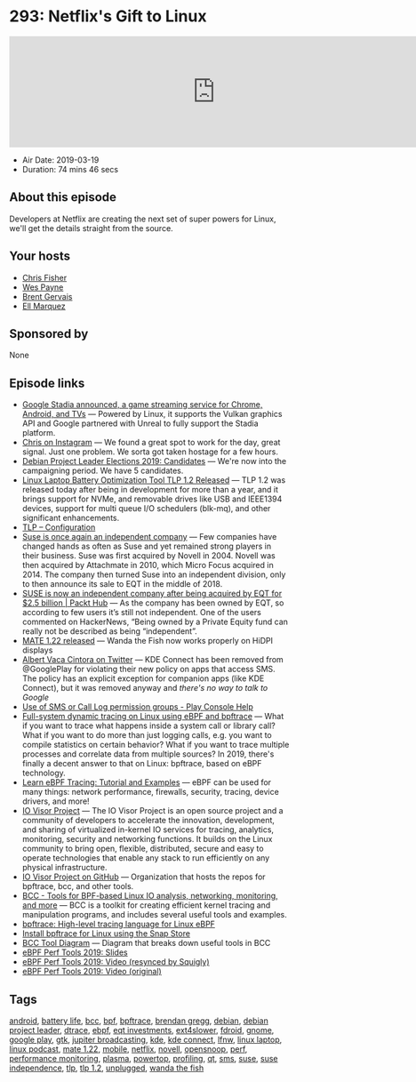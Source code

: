 # 293: Netflix's Gift to Linux

<iframe src="https://player.fireside.fm/v2/RUkczH-V+QogfAawK?theme=dark" width="740" height="200" frameborder="0" scrolling="no"></iframe>

* Air Date: 2019-03-19
* Duration: 74 mins 46 secs

## About this episode

Developers at Netflix are creating the next set of super powers for Linux, we'll get the details straight from the source.


## Your hosts
* [Chris Fisher](https://linuxunplugged.com/hosts/chrislas)
* [Wes Payne](https://linuxunplugged.com/hosts/wes)
* [Brent Gervais](https://linuxunplugged.com/guests/brentgervais)
* [Ell Marquez](https://linuxunplugged.com/guests/ell)

## Sponsored by

None



## Episode links

  * [Google Stadia announced, a game streaming service for Chrome, Android, and TVs](https://9to5google.com/2019/03/19/google-stadia-announced/ "Google Stadia announced, a game streaming service for Chrome, Android, and TVs") — Powered by Linux, it supports the Vulkan graphics API and Google partnered with Unreal to fully support the Stadia platform. 
  * [Chris on Instagram](https://www.instagram.com/p/BvM7M0nnwDu/ "Chris on Instagram") — We found a great spot to work for the day, great signal. Just one problem. We sorta got taken hostage for a few hours. 
  * [Debian Project Leader Elections 2019: Candidates](https://lists.debian.org/debian-devel-announce/2019/03/msg00004.html "Debian Project Leader Elections 2019: Candidates") — We're now into the campaigning period. We have 5 candidates.
  * [Linux Laptop Battery Optimization Tool TLP 1.2 Released](https://www.linuxuprising.com/2019/03/linux-battery-optimization-tool-tlp-12.html "Linux Laptop Battery Optimization Tool TLP 1.2 Released") — TLP 1.2 was released today after being in development for more than a year, and it brings support for NVMe, and removable drives like USB and IEEE1394 devices, support for multi queue I/O schedulers (blk-mq), and other significant enhancements.
  * [TLP – Configuration](https://linrunner.de/en/tlp/docs/tlp-configuration.html "TLP – Configuration")
  * [Suse is once again an independent company](https://techcrunch.com/2019/03/15/suse-is-once-again-an-independent-company/ "Suse is once again an independent company") — Few companies have changed hands as often as Suse and yet remained strong players in their business. Suse was first acquired by Novell in 2004. Novell was then acquired by Attachmate in 2010, which Micro Focus acquired in 2014. The company then turned Suse into an independent division, only to then announce its sale to EQT in the middle of 2018.
  * [SUSE is now an independent company after being acquired by EQT for $2.5 billion | Packt Hub](https://hub.packtpub.com/suse-is-now-an-independent-company-after-being-acquired-by-eqt-for-2-5-billion/ "SUSE is now an independent company after being acquired by EQT for $2.5 billion | Packt Hub") — As the company has been owned by EQT, so according to few users it’s still not independent. One of the users commented on HackerNews, “Being owned by a Private Equity fund can really not be described as being “independent”. 
  * [MATE 1.22 released](https://mate-desktop.org/blog/2019-03-18-mate-1-22-released/ "MATE 1.22 released") — Wanda the Fish now works properly on HiDPI displays
  * [Albert Vaca Cintora on Twitter](https://twitter.com/albertvaka/status/1107924633750253568 "Albert Vaca Cintora on Twitter") — KDE Connect has been removed from @GooglePlay for violating their new policy on apps that access SMS. The policy has an explicit exception for companion apps (like KDE Connect), but it was removed anyway and *there's no way to talk to Google*
  * [Use of SMS or Call Log permission groups - Play Console Help](https://support.google.com/googleplay/android-developer/answer/9047303 "Use of SMS or Call Log permission groups - Play Console Help")
  * [Full-system dynamic tracing on Linux using eBPF and bpftrace](https://www.joyfulbikeshedding.com/blog/2019-01-31-full-system-dynamic-tracing-on-linux-using-ebpf-and-bpftrace.html "Full-system dynamic tracing on Linux using eBPF and bpftrace") — What if you want to trace what happens inside a system call or library call? What if you want to do more than just logging calls, e.g. you want to compile statistics on certain behavior? What if you want to trace multiple processes and correlate data from multiple sources? In 2019, there's finally a decent answer to that on Linux: bpftrace, based on eBPF technology.
  * [Learn eBPF Tracing: Tutorial and Examples](http://www.brendangregg.com/blog/2019-01-01/learn-ebpf-tracing.html "Learn eBPF Tracing: Tutorial and Examples") — eBPF can be used for many things: network performance, firewalls, security, tracing, device drivers, and more!
  * [IO Visor Project](https://www.iovisor.org/ "IO Visor Project") — The IO Visor Project is an open source project and a community of developers to accelerate the innovation, development, and sharing of virtualized in-kernel IO services for tracing, analytics, monitoring, security and networking functions. It builds on the Linux community to bring open, flexible, distributed, secure and easy to operate technologies that enable any stack to run efficiently on any physical infrastructure.
  * [IO Visor Project on GitHub](https://github.com/iovisor "IO Visor Project on GitHub") — Organization that hosts the repos for bpftrace, bcc, and other tools.
  * [BCC - Tools for BPF-based Linux IO analysis, networking, monitoring, and more](https://github.com/iovisor/bcc "BCC - Tools for BPF-based Linux IO analysis, networking, monitoring, and more") — BCC is a toolkit for creating efficient kernel tracing and manipulation programs, and includes several useful tools and examples. 
  * [bpftrace: High-level tracing language for Linux eBPF](https://github.com/iovisor/bpftrace "bpftrace: High-level tracing language for Linux eBPF")
  * [Install bpftrace for Linux using the Snap Store](https://snapcraft.io/bpftrace "Install bpftrace for Linux using the Snap Store")
  * [BCC Tool Diagram](https://raw.githubusercontent.com/iovisor/bcc/master/images/bcc_tracing_tools_2017.png "BCC Tool Diagram") — Diagram that breaks down useful tools in BCC
  * [eBPF Perf Tools 2019: Slides](https://www.slideshare.net/brendangregg/ebpf-perf-tools-2019 "eBPF Perf Tools 2019: Slides")
  * [eBPF Perf Tools 2019: Video (resynced by Squigly)](https://www.youtube.com/watch?v=P2hbiWTB2w4 "eBPF Perf Tools 2019: Video \(resynced by Squigly\)")
  * [eBPF Perf Tools 2019: Video (original)](https://youtu.be/o-dvznZixlo?t=6997 "eBPF Perf Tools 2019: Video \(original\)")



## Tags

[android](https://linuxunplugged.com/tags/android), [battery life](https://linuxunplugged.com/tags/battery%20life), [bcc](https://linuxunplugged.com/tags/bcc), [bpf](https://linuxunplugged.com/tags/bpf), [bpftrace](https://linuxunplugged.com/tags/bpftrace), [brendan gregg](https://linuxunplugged.com/tags/brendan%20gregg), [debian](https://linuxunplugged.com/tags/debian), [debian project leader](https://linuxunplugged.com/tags/debian%20project%20leader), [dtrace](https://linuxunplugged.com/tags/dtrace), [ebpf](https://linuxunplugged.com/tags/ebpf), [eqt investments](https://linuxunplugged.com/tags/eqt%20investments), [ext4slower](https://linuxunplugged.com/tags/ext4slower), [fdroid](https://linuxunplugged.com/tags/fdroid), [gnome](https://linuxunplugged.com/tags/gnome), [google play](https://linuxunplugged.com/tags/google%20play), [gtk](https://linuxunplugged.com/tags/gtk), [jupiter broadcasting](https://linuxunplugged.com/tags/jupiter%20broadcasting), [kde](https://linuxunplugged.com/tags/kde), [kde connect](https://linuxunplugged.com/tags/kde%20connect), [lfnw](https://linuxunplugged.com/tags/lfnw), [linux laptop](https://linuxunplugged.com/tags/linux%20laptop), [linux podcast](https://linuxunplugged.com/tags/linux%20podcast), [mate 1.22](https://linuxunplugged.com/tags/mate%201.22), [mobile](https://linuxunplugged.com/tags/mobile), [netflix](https://linuxunplugged.com/tags/netflix), [novell](https://linuxunplugged.com/tags/novell), [opensnoop](https://linuxunplugged.com/tags/opensnoop), [perf](https://linuxunplugged.com/tags/perf), [performance monitoring](https://linuxunplugged.com/tags/performance%20monitoring), [plasma](https://linuxunplugged.com/tags/plasma), [powertop](https://linuxunplugged.com/tags/powertop), [profiling](https://linuxunplugged.com/tags/profiling), [qt](https://linuxunplugged.com/tags/qt), [sms](https://linuxunplugged.com/tags/sms), [suse](https://linuxunplugged.com/tags/suse), [suse independence](https://linuxunplugged.com/tags/suse%20independence), [tlp](https://linuxunplugged.com/tags/tlp), [tlp 1.2](https://linuxunplugged.com/tags/tlp%201.2), [unplugged](https://linuxunplugged.com/tags/unplugged), [wanda the fish](https://linuxunplugged.com/tags/wanda%20the%20fish)